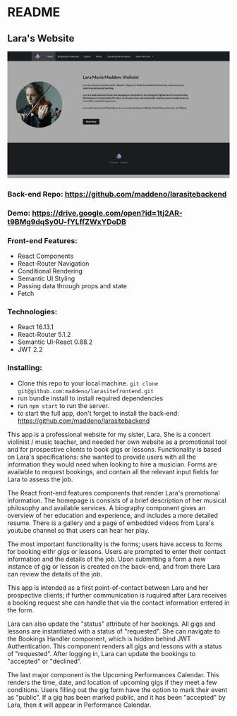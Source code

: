 # README

## Lara's Website

![](src/assets/larasite_screenshot.png)

### Back-end Repo: https://github.com/maddeno/larasitebackend

### Demo: https://drive.google.com/open?id=1tj2AR-t9BMg9dqSy0U-fYLffZWxYDoDB

### Front-end Features:
  - React Components
  - React-Router Navigation
  - Conditional Rendering
  - Semantic UI Styling
  - Passing data through props and state
  - Fetch

### Technologies: 
  - React 16.13.1
  - React-Router 5.1.2
  - Semantic UI-React 0.88.2
  - JWT 2.2

### Installing: 
  - Clone this repo to your local machine. ```git clone git@github.com:maddeno/larasitefrontend.git```
  - run bundle install to install required dependencies
  - run ```npm start``` to run the server.
  - to start the full app, don't forget to install the back-end: https://github.com/maddeno/larasitebackend


This app is a professional website for my sister, Lara. She is a concert violinist / music teacher, and needed her own website as a promotional tool and for prospective clients to book gigs or lessons. Functionality is based on Lara's specifications: she wanted to provide users with all the information they would need when looking to hire a musician. Forms are available to request bookings, and contain all the relevant input fields for Lara to assess the job. 

The React front-end features components that render Lara's promotional information. The homepage is consists of a brief description of her musical philosophy and available services. A biography component gives an overview of her education and experience, and includes a more detailed resume. There is a gallery and a page of embedded videos from Lara's youtube channel so that users can hear her play. 

The most important functionality is the forms; users have access to forms for booking eithr gigs or lessons. Users are prompted to enter their contact information and the details of the job. Upon submitting a form a new instance of gig or lesson is created on the back-end, and from there Lara can review the details of the job. 

This app is intended as a first point-of-contact between Lara and her prospective clients; if further communication is ruquired after Lara receives a booking request she can handle that via the contact information entered in the form. 

Lara can also update the "status" attribute of her bookings. All gigs and lessons are instantiated with a status of "requested". She can navigate to the Bookings Handler component, which is hidden behind JWT Authentication. This component renders all gigs and lessons with a status of "requested". After logging in, Lara can update the bookings to "accepted" or "declined".

The last major component is the Upcoming Performances Calendar. This renders the time, date, and location of upcoming gigs if they meet a few conditions. Users filling out the gig form have the option to mark their event as "public". If a gig has been marked public, and it has been "accepted" by Lara, then it will appear in Performance Calendar. 